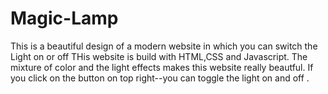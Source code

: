 # Magic-Lamp
This is a beautiful design of a modern website in which you can switch the Light on or off
THis website is build with HTML,CSS and Javascript.
The mixture of color and the light effects makes this website really beautful.
If you click on the button on top right--you can toggle the light on and off .
